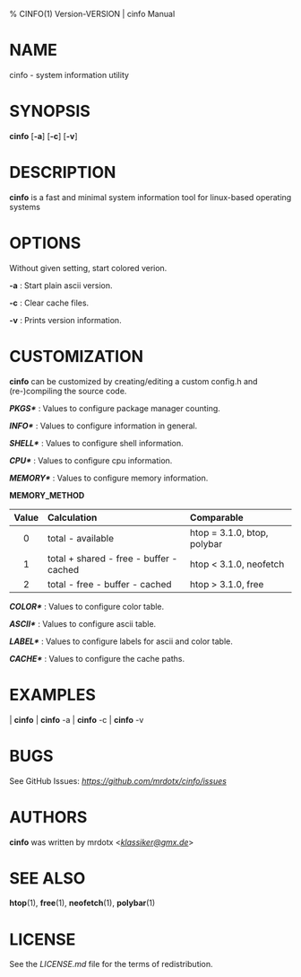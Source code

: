 % CINFO(1) Version\-VERSION | cinfo Manual

# NAME

cinfo - system information utility

# SYNOPSIS

**cinfo** [**-a**] [**-c**] [**-v**]

# DESCRIPTION

**cinfo** is a fast and minimal system information tool for linux-based operating systems

# OPTIONS

Without given setting, start colored verion.

**-a**
: Start plain ascii version.

**-c**
: Clear cache files.

**-v**
: Prints version information.

# CUSTOMIZATION

**cinfo** can be customized by creating/editing a custom config.h and (re-)compiling the source code.

***PKGS\****
: Values to configure package manager counting.

***INFO\****
: Values to configure information in general.

***SHELL\****
: Values to configure shell information.

***CPU\****
: Values to configure cpu information.

***MEMORY\****
: Values to configure memory information.

**MEMORY_METHOD**

| Value | Calculation                             | Comparable                  |
| :---: | :-------------------------------------- | :-------------------------- |
| 0     | total - available                       | htop = 3.1.0, btop, polybar |
| 1     | total + shared - free - buffer - cached | htop < 3.1.0, neofetch      |
| 2     | total - free - buffer - cached          | htop > 3.1.0, free          |

***COLOR\****
: Values to configure color table.

***ASCII\****
: Values to configure ascii table.

***LABEL\****
: Values to configure labels for ascii and color table.

***CACHE\****
: Values to configure the cache paths.

# EXAMPLES

| **cinfo**
| **cinfo** -a
| **cinfo** -c
| **cinfo** -v

# BUGS

See GitHub Issues: *https://github.com/mrdotx/cinfo/issues*

# AUTHORS

**cinfo** was written by mrdotx <*klassiker@gmx.de*>

# SEE ALSO

**htop**(1), **free**(1), **neofetch**(1), **polybar**(1)

# LICENSE

See the *LICENSE.md* file for the terms of redistribution.
